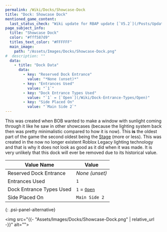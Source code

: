```yaml
---
permalink: /Wiki/Docks/Showcase-Dock
title: "Dock: Showcase Dock"
mentioned_game_content:
  last_status_check: "Wiki update for RBAP update [`V5.2`](/Posts/Update-Log/5-2-0)"
page_subject_info:
  title: "Showcase Dock"
  color: "#fff587d9"
  titles_text_color: "#FFFFFF"
  main_image:
    path: "/Assets/Images/Docks/Showcase-Dock.png"
#  description: ""
  data:
    - title: "Dock Data"
      data:
        - key: "Reserved Dock Entrance"
          value: "*None (unset)*"
        - key: "Entrances Used"
          value: "`1`"
        - key: "Dock Entrance Types Used"
          value: "`1` = [`Open`](/Wiki/Dock-Entrance-Types/Open)"
        - key: "Side Placed On"
          value: "`Main Side 2`"
---
```


This was created when BOB wanted to make a window with sunlight coming through it like he saw in other showcases (because the lighting system back then was pretty minimalistic compared to how it is now). This **is** the oldest part of the game the second oldest being the [Stage](/Wiki/Docks/Stage-Dock) (more or less). This was created in the now no longer existent Roblox Legacy lighting technology and that is why it does not look as good as it did when it was made. It is very unlikely that this dock will ever be removed due to its historical value.

| Value Name               | Value |
|-|-|
| Reserved Dock Entrance   | *None (unset)* |
| Entrances Used           | `1` |
| Dock Entrance Types Used | `1` = [`Open`](/Wiki/Dock-Entrance-Types/Open) |
| Side Placed On           | `Main Side 2` |
{: .psi-panel-alternative}

<img src="{{- "Assets/Images/Docks/Showcase-Dock.png" | relative_url -}}" alt="">